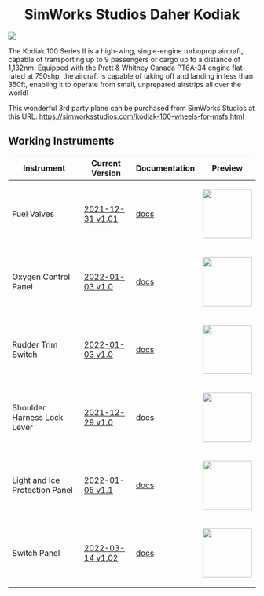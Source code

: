<p align="center">
  <h1 align="center">SimWorks Studios Daher Kodiak</h1>
</p>

<img src="https://user-images.githubusercontent.com/75218511/148248535-c8cb3063-37ab-484a-b41d-c2347b320614.png">


<p>The Kodiak 100 Series II is a high-wing, single-engine turboprop aircraft, capable of transporting up to 9 passengers or cargo up to a distance of 1,132nm. Equipped with the Pratt & Whitney Canada PT6A-34 engine flat-rated at 750shp, the aircraft is capable of taking off and landing in less than 350ft, enabling it to operate from small, unprepared airstrips all over the world!</p>

This wonderful 3rd party plane can be purchased from SimWorks Studios at this URL: https://simworksstudios.com/kodiak-100-wheels-for-msfs.html

## Working Instruments

Instrument | Current Version | Documentation | Preview 
-------------|-----------------|--------------|--------------
Fuel Valves | [2021-12-31 v1.01](https://github.com/Simstrumentation/Air-Manager/blob/main/Instruments/Daher_Kodiak/Daher_Kodiak-Fuel_Valves/Daher%20Kodiak%20(SWS)%20-%20Fuel%20Valves.siff?raw=true) | [docs](https://github.com/Simstrumentation/Air-Manager/tree/main/Instruments/Daher_Kodiak/Daher_Kodiak-Fuel_Valves) | <p align="center"><img src="https://github.com/Simstrumentation/Air-Manager/blob/main/Instruments/Daher_Kodiak/Daher_Kodiak-Fuel_Valves/6be03214-704d-4860-8ebd-db0436d564ab/preview.png?raw=true" width="100"> </p>
Oxygen Control Panel | [2022-01-03 v1.0](https://github.com/Simstrumentation/Air-Manager/blob/main/Instruments/Daher_Kodiak/Daher_Kodiak-Oxygen_Control/Daher%20Kodiak%20(SWS)%20-%20Oxygen%20Control%20Panel.siff?raw=true) | [docs](https://github.com/Simstrumentation/Air-Manager/tree/main/Instruments/Daher_Kodiak/Daher_Kodiak-Oxygen_Control) | <p align="center"><img src="https://github.com/Simstrumentation/Air-Manager/blob/main/Instruments/Daher_Kodiak/Daher_Kodiak-Oxygen_Control/d0f9904c-9a5c-4291-12fd-1a19b52e3899/preview.png" width="100"> </p>
Rudder Trim Switch | [2022-01-03 v1.0](https://github.com/Simstrumentation/Air-Manager/blob/main/Instruments/Daher_Kodiak/Daher_Kodiak-Rudder_Trim_Switch/Daher%20Kodiak%20(SWS)%20-%20Rudder%20Trim%20Switch.siff?raw=true) | [docs](https://github.com/Simstrumentation/Air-Manager/tree/main/Instruments/Daher_Kodiak/Daher_Kodiak-Rudder_Trim_Switch) | <p align="center"><img src="https://github.com/Simstrumentation/Air-Manager/blob/main/Instruments/Daher_Kodiak/Daher_Kodiak-Rudder_Trim_Switch/da3b8241-1045-4c45-0e38-a0e0627dbc62/preview.png" width="100"> </p>
Shoulder Harness Lock Lever | [2021-12-29 v1.0](https://github.com/Simstrumentation/Air-Manager/blob/main/Instruments/Daher_Kodiak/Daher_Kodiak-Shoulder_Harness_Lock_Lever/Daher%20Kodiak%20(SWS)%20-%20Shoulder%20Harness%20Reel%20Lock%20Lever.siff?raw=true) | [docs](https://github.com/Simstrumentation/Air-Manager/tree/main/Instruments/Daher_Kodiak/Daher_Kodiak-Shoulder_Harness_Lock_Lever) | <p align="center"><img src="https://github.com/Simstrumentation/Air-Manager/blob/main/Instruments/Daher_Kodiak/Daher_Kodiak-Shoulder_Harness_Lock_Lever/982d1b08-4b3e-4121-2a40-13f3af6f9e5e/preview.png" width="100"> </p>
Light and Ice Protection Panel | [2022-01-05 v1.1](https://github.com/Simstrumentation/Air-Manager/blob/main/Instruments/Daher_Kodiak/Dakher_Kodiak-LIght_and_Ice_Panel/Daher%20Kodiak%20(SWS)%20-%20Light%20and%20Ice%20Switch%20Panel.siff?raw=true) | [docs](https://github.com/Simstrumentation/Air-Manager/tree/main/Instruments/Daher_Kodiak/Dakher_Kodiak-LIght_and_Ice_Panel) | <p align="center"><img src="https://github.com/Simstrumentation/Air-Manager/blob/main/Instruments/Daher_Kodiak/Dakher_Kodiak-LIght_and_Ice_Panel/c686c712-3622-40dc-8c34-434656794f3a/preview.PNG" width="100"> </p>
Switch Panel | [2022-03-14 v1.02](https://github.com/Simstrumentation/Air-Manager/blob/main/Instruments/Daher_Kodiak/Dakher_Kodiak-Switch_Panel/Daher%20Kodiak%20(SWS)%20-%20Switch%20Panel.siff?raw=true) | [docs](https://github.com/Simstrumentation/Air-Manager/blob/main/Instruments/Daher_Kodiak/Dakher_Kodiak-Switch_Panel/Daher%20Kodiak%20(SWS)%20-%20Switch%20Panel.siff) | <p align="center"><img src="https://github.com/Simstrumentation/Air-Manager/blob/main/Instruments/Daher_Kodiak/Dakher_Kodiak-Switch_Panel/6ce6f46a-5461-4c70-2285-b85e7e340d23/preview.png" width="100"> </p>
